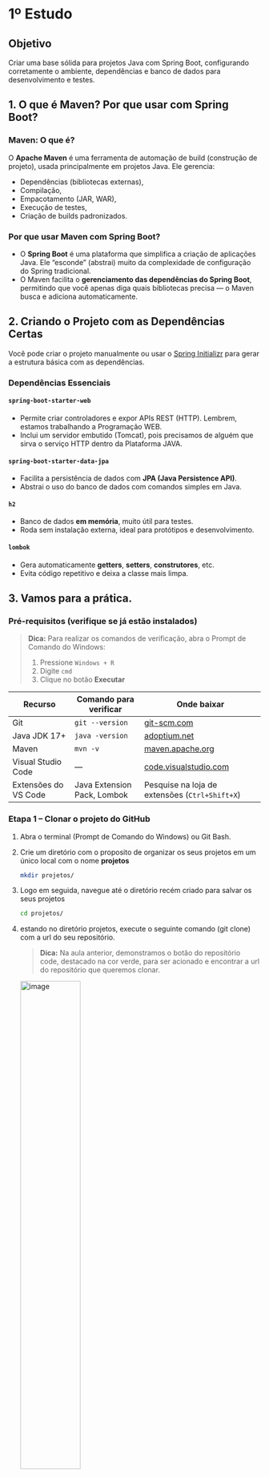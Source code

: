 #  1º Estudo  
## Objetivo

Criar uma base sólida para projetos Java com Spring Boot, configurando corretamente o ambiente, dependências e banco de dados para desenvolvimento e testes.


## 1. O que é Maven? Por que usar com Spring Boot?

### Maven: O que é?
O **Apache Maven** é uma ferramenta de automação de build (construção de projeto), usada principalmente em projetos Java. Ele gerencia:

- Dependências (bibliotecas externas),
- Compilação,
- Empacotamento (JAR, WAR),
- Execução de testes,
- Criação de builds padronizados.

### Por que usar Maven com Spring Boot?

- O **Spring Boot** é uma plataforma que simplifica a criação de aplicações Java. Ele “esconde” (abstrai) muito da complexidade de configuração do Spring tradicional.
- O Maven facilita o **gerenciamento das dependências do Spring Boot**, permitindo que você apenas diga quais bibliotecas precisa — o Maven busca e adiciona automaticamente.

## 2.  Criando o Projeto com as Dependências Certas

Você pode criar o projeto manualmente ou usar o [Spring Initializr](https://start.spring.io/) para gerar a estrutura básica com as dependências.

### Dependências Essenciais

#### `spring-boot-starter-web`
- Permite criar controladores e expor APIs REST (HTTP). Lembrem, estamos trabalhando a Programação WEB.  
- Inclui um servidor embutido (Tomcat), pois precisamos de alguém que sirva o serviço HTTP dentro da Plataforma JAVA.

#### `spring-boot-starter-data-jpa`
- Facilita a persistência de dados com **JPA (Java Persistence API)**.
- Abstrai o uso do banco de dados com comandos simples em Java.

#### `h2`
- Banco de dados **em memória**, muito útil para testes.
- Roda sem instalação externa, ideal para protótipos e desenvolvimento.

#### `lombok`
- Gera automaticamente **getters**, **setters**, **construtores**, etc.
- Evita código repetitivo e deixa a classe mais limpa.

## 3.  Vamos para a prática.

### Pré-requisitos (verifique se já estão instalados)

> **Dica:** Para realizar os comandos de verificação, abra o Prompt de Comando do Windows:
> 1. Pressione `Windows + R`  
> 2. Digite `cmd`  
> 3. Clique no botão **Executar**

| Recurso        | Comando para verificar        | Onde baixar |
|----------------|-------------------------------|-------------|
| Git            | `git --version`               | [git-scm.com](https://git-scm.com/downloads) |
| Java JDK 17+   | `java -version`               | [adoptium.net](https://adoptium.net) |
| Maven          | `mvn -v`                      | [maven.apache.org](https://maven.apache.org/download.cgi) |
| Visual Studio Code | —                         | [code.visualstudio.com](https://code.visualstudio.com) |
| Extensões do VS Code | Java Extension Pack, Lombok | Pesquise na loja de extensões (`Ctrl+Shift+X`) |

### Etapa 1 – Clonar o projeto do GitHub

1. Abra o terminal (Prompt de Comando do Windows) ou Git Bash.
2. Crie um diretório com o proposito de organizar os seus projetos em um único local com o nome **projetos**  
   ```bash
   mkdir projetos/

   ```
3. Logo em seguida, navegue até o diretório recém criado para salvar os seus projetos    
   ```bash
   cd projetos/

   ```
4. estando no diretório projetos, execute o seguinte comando (git clone) com a url do seu repositório.
   > **Dica:** Na aula anterior, demonstramos o botão do repositório code, destacado na cor verde, para ser acionado e encontrar a url do repositório que queremos clonar.
    <img style="margin: auto" width="50%" alt="image" src="https://github.com/user-attachments/assets/7f467c7b-dfe4-4771-b3e9-d9c27ac341ab" />

   ```bash
   git clone https://github.com/SEU_USUARIO/NOME_DO_REPOSITORIO.git

   ```
   
5.  navegue para o diretório criado para contemplar o seu repositório clonado do github   
   > **Dica:** A pasta do diretório do seu repositório tem o mesmo nome do repositório clonado do github.

   ```bash
   cd NOME_DO_REPOSITORIO

   ```
6. no diretório que representa, localmente, o seu repositório, configure o seu nome e email.
   
   ```bash
   git config user.name "Seu Nome"

   ```

   ```bash
   git config user.email "seu@mail.com"

   ```

### Etapa 2 – Abrir o projeto no VS Code  

7. Abra o Visual Studio Code manualmente

8. Abra a pasta do projeto clonado:
   - No menu do VS Code, clique em `Arquivo > Abrir Pasta...`
   - Navegue até o local onde você salvou o projeto (por exemplo, `Documentos/dev/NOME_DO_REPOSITORIO`)
   - Selecione a pasta e clique em **Selecionar Pasta**

9. Aguarde o carregamento do projeto.
   - O VS Code pode perguntar se deseja confiar na pasta. Clique em **Sim** ou **Confiar**.

 ### Etapa 3 – Organizar a estrutura inicial e criar o arquivo `pom.xml`

10. Criar a estrutura de diretórios  
  10.1. Dentro do repositório clonado, crie os seguintes diretórios na raiz do projeto:  
    - `app/`: onde ficará o código-fonte da aplicação.  
    - `docs/`: onde serão colocados arquivos explicativos.  



11. Criar o arquivo `pom.xml` dentro do diretório `codigo/`  
  - Clique com o botão direito sobre a pasta `codigo/` e selecione **"Novo Arquivo"**, nomeando como `pom.xml`:

```xml
<project xmlns="http://maven.apache.org/POM/4.0.0"
         xmlns:xsi="http://www.w3.org/2001/XMLSchema-instance"
         xsi:schemaLocation="http://maven.apache.org/POM/4.0.0
                             http://maven.apache.org/xsd/maven-4.0.0.xsd">

    <modelVersion>4.0.0</modelVersion>

    <groupId>com.seuprojeto</groupId>
    <artifactId>meu-springboot-app</artifactId>
    <version>0.0.1-SNAPSHOT</version>
    <packaging>jar</packaging>

    <name>meu-springboot-app</name>
    <description>Projeto base Spring Boot</description>

    <parent>
        <groupId>org.springframework.boot</groupId>
        <artifactId>spring-boot-starter-parent</artifactId>
        <version>3.2.5</version>
        <relativePath/> <!-- lookup parent from repository -->
    </parent>

    <properties>
        <java.version>17</java.version>
    </properties>

    <dependencies>
        <!-- Spring Web: APIs REST -->
        <dependency>
            <groupId>org.springframework.boot</groupId>
            <artifactId>spring-boot-starter-web</artifactId>
        </dependency>

        <!-- Spring Data JPA: acesso ao banco -->
        <dependency>
            <groupId>org.springframework.boot</groupId>
            <artifactId>spring-boot-starter-data-jpa</artifactId>
        </dependency>

        <!-- Banco H2: banco em memória para testes -->
        <dependency>
            <groupId>com.h2database</groupId>
            <artifactId>h2</artifactId>
            <scope>runtime</scope>
        </dependency>

        <!-- Lombok: reduz código repetitivo -->
        <dependency>
            <groupId>org.projectlombok</groupId>
            <artifactId>lombok</artifactId>
            <scope>provided</scope>
        </dependency>
    </dependencies>

    <build>
        <plugins>
            <plugin>
                <groupId>org.springframework.boot</groupId>
                <artifactId>spring-boot-maven-plugin</artifactId>
            </plugin>
        </plugins>
    </build>

</project>

```
